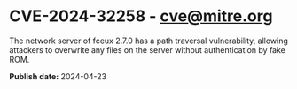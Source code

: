 # CVE-2024-32258 - cve@mitre.org

The network server of fceux 2.7.0 has a path traversal vulnerability, allowing attackers to overwrite any files on the server without authentication by fake ROM.

**Publish date:** 2024-04-23
